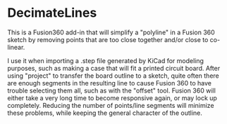# DecimateLines
This is a Fusion360 add-in that will simplify a "polyline" in a Fusion 360 sketch by removing points that are too close together and/or close to co-linear. 

I use it when importing a .step file generated by KiCad for modeling purposes, such as making a case that will fit a printed circuit board. After using "project" to transfer the board outline to a sketch, quite often there are enough segments in the resulting line to cause Fusion 360 to have trouble selecting them all, such as with the "offset" tool. Fusion 360 will either take a very long time to become responsive again, or may lock up completely. Reducing the number of points/line segments will minimize these problems, while keeping the general character of the outline.